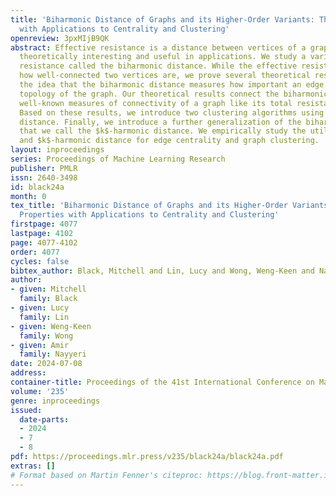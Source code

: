 ```yaml
---
title: 'Biharmonic Distance of Graphs and its Higher-Order Variants: Theoretical Properties
  with Applications to Centrality and Clustering'
openreview: 3pxMIjB9QK
abstract: Effective resistance is a distance between vertices of a graph that is both
  theoretically interesting and useful in applications. We study a variant of effective
  resistance called the biharmonic distance. While the effective resistance measures
  how well-connected two vertices are, we prove several theoretical results supporting
  the idea that the biharmonic distance measures how important an edge is to the global
  topology of the graph. Our theoretical results connect the biharmonic distance to
  well-known measures of connectivity of a graph like its total resistance and sparsity.
  Based on these results, we introduce two clustering algorithms using the biharmonic
  distance. Finally, we introduce a further generalization of the biharmonic distance
  that we call the $k$-harmonic distance. We empirically study the utility of biharmonic
  and $k$-harmonic distance for edge centrality and graph clustering.
layout: inproceedings
series: Proceedings of Machine Learning Research
publisher: PMLR
issn: 2640-3498
id: black24a
month: 0
tex_title: 'Biharmonic Distance of Graphs and its Higher-Order Variants: Theoretical
  Properties with Applications to Centrality and Clustering'
firstpage: 4077
lastpage: 4102
page: 4077-4102
order: 4077
cycles: false
bibtex_author: Black, Mitchell and Lin, Lucy and Wong, Weng-Keen and Nayyeri, Amir
author:
- given: Mitchell
  family: Black
- given: Lucy
  family: Lin
- given: Weng-Keen
  family: Wong
- given: Amir
  family: Nayyeri
date: 2024-07-08
address:
container-title: Proceedings of the 41st International Conference on Machine Learning
volume: '235'
genre: inproceedings
issued:
  date-parts:
  - 2024
  - 7
  - 8
pdf: https://proceedings.mlr.press/v235/black24a/black24a.pdf
extras: []
# Format based on Martin Fenner's citeproc: https://blog.front-matter.io/posts/citeproc-yaml-for-bibliographies/
---
```

